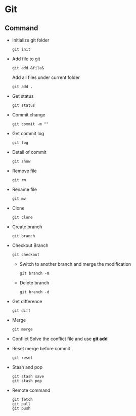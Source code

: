 # Git

## Command

+ Initialize git folder
    ```git
    git init
    ```

+ Add file to git
    ```git
    git add &file&
    ```
    Add all files under current folder
    ```git
    git add .
    ```
+ Get status
    ```git
    git status
    ```
+ Commit change
    ```git
    git commit -m ""
    ```
+ Get commit log
    ```git
    git log
    ```
+ Detail of commit
    ```git
    git show
    ```
+ Remove file
    ```git
    git rm
    ```
+ Rename file
    ```git
    git mv
    ```
+ Clone
    ```git
    git clone
    ```
+ Create branch
    ```git
    git branch
    ```
+ Checkout Branch
    ```git
    git checkout
    ```
    + Switch to another branch and merge the modification
        ```git
        git branch -m
        ```
    + Delete branch
        ```git
        git branch -d
        ```
+ Get difference
    ```git
    git diff
    ```
+ Merge
    ```git
    git merge
    ```
+ Conflict
    Solve the conflict file and use **git add**
+ Reset merge before commit
    ```git
    git reset
    ```
+ Stash and pop
    ```git
    git stash save
    git stash pop
    ```
+ Remote command
    ```git
    git fetch
    git pull
    git push
    ```